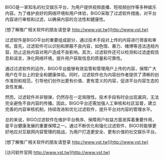 BIGO是一家知名的社交娱乐平台，为用户提供视频直播、短视频创作等多种娱乐内容。为了维护良好的网络环境和用户体验，BIGO采取了过滤软件措施，对平台内容进行审核和过滤，以确保内容的合法性和健康性。

[想了解推广相关软件的朋友请登录 http://www.vst.tw](http://www.vst.tw)

过滤软件是BIGO平台的重要组成部分，通过技术手段对上传的内容进行筛查和审核。首先，过滤软件可以识别和屏蔽不良内容，如色情、暴力、赌博等违法违规内容，防止这些内容对用户造成不良影响。其次，过滤软件还可以检测和过滤虚假信息和谣言，净化网络环境，提升用户获取信息的质量和可靠性。

通过过滤软件的运作，BIGO平台能够有效监管和管理用户上传的内容，保障广大用户在平台上的安全和健康体验。同时，过滤软件也为内容创作者提供了清晰的创作准则和规范，引导他们创作出更有价值、更有意义的内容，促进平台内容生态的良性发展。

然而，过滤软件并非银弹，仍然存在一定局限性。技术手段有时会出现漏洞，无法完全避免不良内容的传播。因此，BIGO平台还需加强人工审核和社区监督，建立完善的内容审核机制，持续改进和优化过滤软件，提升平台对内容的管理水平。

总的来说，BIGO过滤软件在维护平台秩序、保障用户权益方面发挥着重要作用，是平台健康发展的重要保障之一。通过不断优化和强化过滤软件，BIGO将能够更好地应对互联网内容管理的挑战，为用户打造更安全、更有价值的社交娱乐平台。

[想了解推广相关软件的朋友请登录 http://www.vst.tw](http://www.vst.tw)


[访问软件官网 http://www.vst.tw](http://www.vst.tw)
